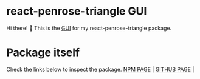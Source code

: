 # react-penrose-triangle GUI
Hi there! 👋 This is the [GUI](https://SunitySancti.github.io/penrose-triangle) for my react-penrose-triangle package.
# Package itself
Check the links below to inspect the package. 
[NPM PAGE](https://www.npmjs.com/package/react-penrose-triangle)  |  [ GITHUB PAGE](https://github.com/SunitySancti/react-penrose-triangle)  |  